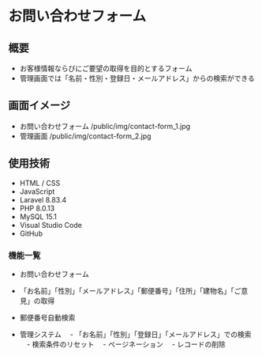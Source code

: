 # お問い合わせフォーム

## 概要

- お客様情報ならびにご要望の取得を目的とするフォーム
- 管理画面では「名前・性別・登録日・メールアドレス」からの検索ができる

## 画面イメージ

- お問い合わせフォーム
/public/img/contact-form_1.jpg
- 管理画面
/public/img/contact-form_2.jpg

## 使用技術

- HTML / CSS
- JavaScript
- Laravel 8.83.4
- PHP 8.0.13
- MySQL 15.1
- Visual Studio Code
- GitHub

### 機能一覧

- お問い合わせフォーム
 - 「お名前」「性別」「メールアドレス」「郵便番号」「住所」「建物名」「ご意見」の取得
 - 郵便番号自動検索

- 管理システム
　- 「お名前」「性別」「登録日」「メールアドレス」での検索
　- 検索条件のリセット
　- ページネーション
　- レコードの削除
